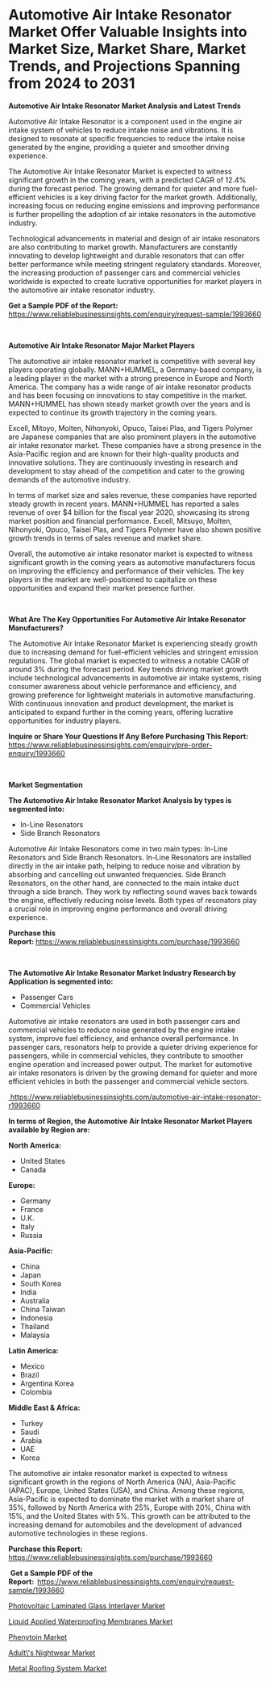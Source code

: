 <p><h1>Automotive Air Intake Resonator Market Offer Valuable Insights into Market Size, Market Share, Market Trends, and Projections Spanning from 2024 to 2031</h1></p><p><strong>Automotive Air Intake Resonator Market Analysis and Latest Trends</strong></p>
<p><p>Automotive Air Intake Resonator is a component used in the engine air intake system of vehicles to reduce intake noise and vibrations. It is designed to resonate at specific frequencies to reduce the intake noise generated by the engine, providing a quieter and smoother driving experience. </p><p>The Automotive Air Intake Resonator Market is expected to witness significant growth in the coming years, with a predicted CAGR of 12.4% during the forecast period. The growing demand for quieter and more fuel-efficient vehicles is a key driving factor for the market growth. Additionally, increasing focus on reducing engine emissions and improving performance is further propelling the adoption of air intake resonators in the automotive industry.</p><p>Technological advancements in material and design of air intake resonators are also contributing to market growth. Manufacturers are constantly innovating to develop lightweight and durable resonators that can offer better performance while meeting stringent regulatory standards. Moreover, the increasing production of passenger cars and commercial vehicles worldwide is expected to create lucrative opportunities for market players in the automotive air intake resonator industry.</p></p>
<p><strong>Get a Sample PDF of the Report:&nbsp;</strong> <a href="https://www.reliablebusinessinsights.com/enquiry/request-sample/1993660">https://www.reliablebusinessinsights.com/enquiry/request-sample/1993660</a></p>
<p>&nbsp;</p>
<p><strong>Automotive Air Intake Resonator Major Market Players</strong></p>
<p><p>The automotive air intake resonator market is competitive with several key players operating globally. MANN+HUMMEL, a Germany-based company, is a leading player in the market with a strong presence in Europe and North America. The company has a wide range of air intake resonator products and has been focusing on innovations to stay competitive in the market. MANN+HUMMEL has shown steady market growth over the years and is expected to continue its growth trajectory in the coming years.</p><p>Excell, Mitoyo, Molten, Nihonyoki, Opuco, Taisei Plas, and Tigers Polymer are Japanese companies that are also prominent players in the automotive air intake resonator market. These companies have a strong presence in the Asia-Pacific region and are known for their high-quality products and innovative solutions. They are continuously investing in research and development to stay ahead of the competition and cater to the growing demands of the automotive industry.</p><p>In terms of market size and sales revenue, these companies have reported steady growth in recent years. MANN+HUMMEL has reported a sales revenue of over $4 billion for the fiscal year 2020, showcasing its strong market position and financial performance. Excell, Mitsuyo, Molten, Nihonyoki, Opuco, Taisei Plas, and Tigers Polymer have also shown positive growth trends in terms of sales revenue and market share.</p><p>Overall, the automotive air intake resonator market is expected to witness significant growth in the coming years as automotive manufacturers focus on improving the efficiency and performance of their vehicles. The key players in the market are well-positioned to capitalize on these opportunities and expand their market presence further.</p></p>
<p>&nbsp;</p>
<p><strong>What Are The Key Opportunities For Automotive Air Intake Resonator Manufacturers?</strong></p>
<p><p>The Automotive Air Intake Resonator Market is experiencing steady growth due to increasing demand for fuel-efficient vehicles and stringent emission regulations. The global market is expected to witness a notable CAGR of around 3% during the forecast period. Key trends driving market growth include technological advancements in automotive air intake systems, rising consumer awareness about vehicle performance and efficiency, and growing preference for lightweight materials in automotive manufacturing. With continuous innovation and product development, the market is anticipated to expand further in the coming years, offering lucrative opportunities for industry players.</p></p>
<p><strong>Inquire or Share Your Questions If Any Before Purchasing This Report:</strong> <a href="https://www.reliablebusinessinsights.com/enquiry/pre-order-enquiry/1993660">https://www.reliablebusinessinsights.com/enquiry/pre-order-enquiry/1993660</a></p>
<p>&nbsp;</p>
<p><strong>Market Segmentation</strong></p>
<p><strong>The Automotive Air Intake Resonator Market Analysis by types is segmented into:</strong></p>
<p><ul><li>In-Line Resonators</li><li>Side Branch Resonators</li></ul></p>
<p><p>Automotive Air Intake Resonators come in two main types: In-Line Resonators and Side Branch Resonators. In-Line Resonators are installed directly in the air intake path, helping to reduce noise and vibration by absorbing and cancelling out unwanted frequencies. Side Branch Resonators, on the other hand, are connected to the main intake duct through a side branch. They work by reflecting sound waves back towards the engine, effectively reducing noise levels. Both types of resonators play a crucial role in improving engine performance and overall driving experience.</p></p>
<p><strong>Purchase this Report:&nbsp;</strong><a href="https://www.reliablebusinessinsights.com/purchase/1993660">https://www.reliablebusinessinsights.com/purchase/1993660</a></p>
<p>&nbsp;</p>
<p><strong>The Automotive Air Intake Resonator Market Industry Research by Application is segmented into:</strong></p>
<p><ul><li>Passenger Cars</li><li>Commercial Vehicles</li></ul></p>
<p><p>Automotive air intake resonators are used in both passenger cars and commercial vehicles to reduce noise generated by the engine intake system, improve fuel efficiency, and enhance overall performance. In passenger cars, resonators help to provide a quieter driving experience for passengers, while in commercial vehicles, they contribute to smoother engine operation and increased power output. The market for automotive air intake resonators is driven by the growing demand for quieter and more efficient vehicles in both the passenger and commercial vehicle sectors.</p></p>
<p><a href="https://www.reliablebusinessinsights.com/automotive-air-intake-resonator-r1993660">&nbsp;https://www.reliablebusinessinsights.com/automotive-air-intake-resonator-r1993660</a></p>
<p><strong>In terms of Region, the Automotive Air Intake Resonator Market Players available by Region are:</strong></p>
<p>
    <p> <strong> North America: </strong>
        <ul>
            <li>United States</li>
            <li>Canada</li>
        </ul>
        </p> 
    <p> <strong> Europe: </strong>
        <ul>
            <li>Germany</li>
            <li>France</li>
            <li>U.K.</li>
            <li>Italy</li>
            <li>Russia</li>
        </ul>
        </p> 
    <p> <strong> Asia-Pacific: </strong>
        <ul>
            <li>China</li>
            <li>Japan</li>
            <li>South Korea</li>
            <li>India</li>
            <li>Australia</li>
            <li>China Taiwan</li>
            <li>Indonesia</li>
            <li>Thailand</li>
            <li>Malaysia</li>
        </ul>
        </p> 
    <p> <strong> Latin America: </strong>
        <ul>
            <li>Mexico</li>
            <li>Brazil</li>
            <li>Argentina Korea</li>
            <li>Colombia</li>
        </ul>
        </p> 
    <p> <strong> Middle East & Africa: </strong>
        <ul>
            <li>Turkey</li>
            <li>Saudi</li>
            <li>Arabia</li>
            <li>UAE</li>
            <li>Korea</li>
        </ul>
    </p>
    </p>
<p><p>The automotive air intake resonator market is expected to witness significant growth in the regions of North America (NA), Asia-Pacific (APAC), Europe, United States (USA), and China. Among these regions, Asia-Pacific is expected to dominate the market with a market share of 35%, followed by North America with 25%, Europe with 20%, China with 15%, and the United States with 5%. This growth can be attributed to the increasing demand for automobiles and the development of advanced automotive technologies in these regions.</p></p>
<p><strong>Purchase this Report: </strong><a href="https://www.reliablebusinessinsights.com/purchase/1993660">https://www.reliablebusinessinsights.com/purchase/1993660</a></p>
<p>&nbsp;<strong>Get a Sample PDF of the Report:&nbsp;&nbsp;</strong><a href="https://www.reliablebusinessinsights.com/enquiry/request-sample/1993660">https://www.reliablebusinessinsights.com/enquiry/request-sample/1993660</a></p>
<p><strong></strong></p>
<p><p><a href="https://issuu.com/reportprime-2/docs/photovoltaic-laminated-glass-interlayer-market-siz">Photovoltaic Laminated Glass Interlayer Market</a></p><p><a href="https://github.com/beauBlock13/Market-Research-Report-List-1/blob/main/liquid-applied-waterproofing-membranes-market.md">Liquid Applied Waterproofing Membranes Market</a></p><p><a href="https://medium.com/@ruth.gibson8095/phenytoin-market-investigation-industry-evolution-and-forecast-till-2031-83489f17ab91">Phenytoin Market</a></p><p><a href="https://medium.com/@joanne.harris67856/global-adult-s-nightwear-market-size-and-market-trends-analysis-by-regional-outlook-competitive-2daedffdebbf">Adult\'s Nightwear Market</a></p><p><a href="https://github.com/annerides/Market-Research-Report-List-1/blob/main/metal-roofing-system-market.md">Metal Roofing System Market</a></p></p>